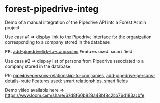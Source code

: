 # forest-pipedrive-integ

Demo of a manual integration of the Pipedrive API into a Forest Admin project

Use case #1 => display link to the Pipedrive interface for the organization corresponding to a company stored in the database

PR: [add-pipedrivelink-to-companies](https://github.com/pgadiou/forest-pipedrive-integ/pull/1/files)
Features used: smart field

Use case #2 => display list of persons from Pipedrive associated to a company stored in the database

PR: [pipedrivepersons-relationship-to-companies](https://github.com/pgadiou/forest-pipedrive-integ/pull/2/files), [add-pipedrive-persons-details-route](https://github.com/pgadiou/forest-pipedrive-integ/pull/5/files) 
Features used: smart relationships, smart fields

Demo video available here => https://www.loom.com/share/62d8f60b828a48bf8c2bb76d183acbfe
